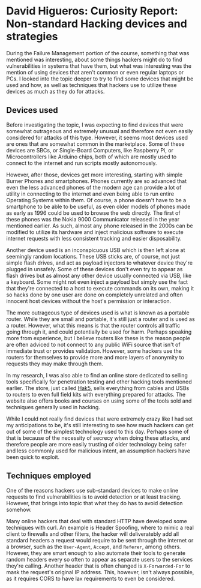 # David Higueros: Curiosity Report: Non-standard Hacking devices and strategies

During the Failure Management portion of the course, something that was mentioned was interesting, about some things hackers might do to find vulnerabilities in systems that have them, but what was interesting was the mention of using devices that aren't common or even regular laptops or PCs. I looked into the topic deeper to try to find some devices that might be used and how, as well as techniques that hackers use to utilize these devices as much as they do for attacks.

## Devices used

Before investigating the topic, I was expecting to find devices that were somewhat outrageous and extremely unusual and therefore not even easily considered for attacks of this type. However, it seems most devices used are ones that are somewhat common in the marketplace. Some of these devices are SBCs, or Single-Board Computers, like Raspberry Pi, or Microcontrollers like Arduino chips, both of which are mostly used to connect to the internet and run scripts mostly autonomously.

However, after those, devices get more interesting, starting with simple Burner Phones and smartphones. Phones currently are so advanced that even the less advanced phones of the modern age can provide a lot of utility in connecting to the internet and even being able to run entire Operating Systems within them. Of course, a phone doesn't have to be a smartphone to be able to be useful, as even older models of phones made as early as 1996 could be used to browse the web directly. The first of these phones was the Nokia 9000 Communicator released in the year mentioned earlier. As such, almost any phone released in the 2000s can be modified to utilize its hardware and inject malicious software to execute internet requests with less consistent tracking and easier disposability.

Another device used is an inconspicuous USB which is then left alone at seemingly random locations. These USB sticks are, of course, not just simple flash drives, and act as payload injectors to whatever device they're plugged in unsafely. Some of these devices don't even try to appear as flash drives but as almost any other device usually connected via USB, like a keyboard. Some might not even inject a payload but simply use the fact that they're connected to a host to execute commands on its own, making it so hacks done by one user are done on completely unrelated and often innocent host devices without the host's permission or interaction.

The more outrageous type of devices used is what is known as a portable router. While they are small and portable, it's still just a router and is used as a router. However, what this means is that the router controls all traffic going through it, and could potentially be used for harm. Perhaps speaking more from experience, but I believe routers like these is the reason people are often adviced to not connect to any public WiFi source that isn't of immediate trust or provides validation. However, some hackers use the routers for themselves to provide more and more layers of anonymity to requests they may make through them.

In my research, I was also able to find an online store dedicated to selling tools specifically for penetration testing and other hacking tools mentioned earlier. The store, just called [Hak5](https://shop.hak5.org), sells everything from cables and USBs to routers to even full field kits with everything prepared for attacks. The website also offers books and courses on using some of the tools sold and techniques generally used in hacking.

While I could not really find devices that were extremely crazy like I had set my anticipations to be, it's still interesting to see how much hackers can get out of some of the simplest technology used to this day. Perhaps some of that is because of the necessity of secrecy when doing these attacks, and therefore people are more easily trusting of older technology being safer and less commonly used for malicious intent, an assumption hackers have been quick to exploit.

## Techniques employed

One of the reasons hackers use sub-standard devices to make online requests to find vulnerabilities is to avoid detection or at least tracking. However, that brings into topic that what they do has to avoid detection somehow.

Many online hackers that deal with standard HTTP have developed some techniques with curl. An example is Header Spoofing, where to mimic a real client to firewalls and other filters, the hacker will deliveratebly add all standard headers a request would require to be sent through the internet or a browser, such as the `User-Agent`, `Accept`, and `Referer`, among others. However, they are smart enough to also automate their tools to generate random headers every so often to appear as separate users to the services they're calling. Another header that is often changed is `X-Forwarded-For` to mask the request's original IP address. This, however, isn't always possible, as it requires CORS to have lax requirements to even be considered.
